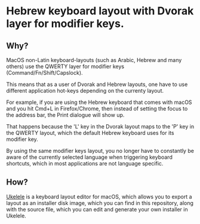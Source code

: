 # Hebrew keyboard layout with Dvorak layer for modifier keys.

## Why?

MacOS non-Latin keyboard-layouts (such as Arabic, Hebrew and many others) use the QWERTY layer for modifier keys (Command/Fn/Shift/Capslock).


This means that as a user of Dvorak and Hebrew layouts, one have to use different application hot-keys depending on the currenty layout.

For example, if you are using the Hebrew keyboard that comes with macOS and you hit Cmd+L in Firefox/Chrome, then instead of setting the focus to the address bar, the Print dialogue will show up.

That happens because the 'L' key in the Dvorak layout maps to the 'P' key in the QWERTY layout, which the default Hebrew keyboard uses for its modifier key.


By using the same modifier keys layout, you no longer have to constantly be aware of the currently selected language when triggering keyboard shortcuts, which in most applications are not language specific.

## How?

[Ukelele](https://software.sil.org/ukelele/) is a keyboard layout editor for macOS, which allows you to export a layout as an installer disk image, which you can find in this repository, along with the source file, which you can edit and generate your own installer in Ukelele.
